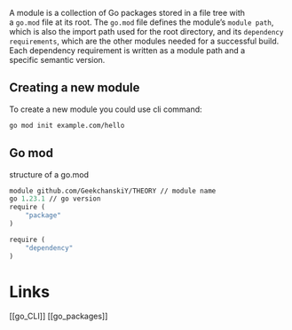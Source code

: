 A module is a collection of Go packages stored in a file tree with a `go.mod` file at its root. The `go.mod` file defines the module’s `module path`, which is also the import path used for the root directory, and its `dependency requirements`, which are the other modules needed for a successful build. Each dependency requirement is written as a module path and a specific semantic version.

## Creating a new module

To create a new module you could use cli command:
```bash
go mod init example.com/hello
```

## Go mod
structure of a go.mod
```go.mod
module github.com/GeekchanskiY/THEORY // module name
go 1.23.1 // go version
require (
	"package"
)

require (
	"dependency"
)
```

# Links
[[go_CLI]]
[[go_packages]]